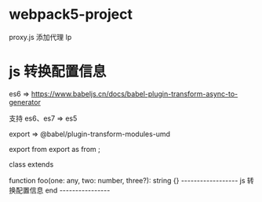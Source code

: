# webpack5-project

proxy.js 添加代理 Ip

# js 转换配置信息

es6 => https://www.babeljs.cn/docs/babel-plugin-transform-async-to-generator

支持
es6、es7 => es5

export => @babel/plugin-transform-modules-umd

export from
export as from ;

class extends

function foo(one: any, two: number, three?): string {}
------------------ js 转换配置信息 end ----------------
